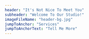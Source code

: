 ```yaml
---
header: "It's Not Nice To Meet You"
subheader: "Welcome To Our Studio!"
imageFileName: "header-bg.jpg"
jumpToAnchor: "Services"
jumpToAnchorText: "Tell Me More"
---
```

